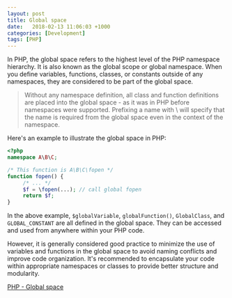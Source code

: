 ```yaml
---
layout: post
title: Global space
date:   2018-02-13 11:06:03 +1000
categories: [Development]
tags: [PHP]
---
```


In PHP, the global space refers to the highest level of the PHP namespace hierarchy. It is also known as the global scope or global namespace. When you define variables, functions, classes, or constants outside of any namespaces, they are considered to be part of the global space.


> Without any namespace definition, all class and function definitions are placed into the global space - as it was in PHP before namespaces were supported. Prefixing a name with \ will specify that the name is required from the global space even in the context of the namespace.

Here's an example to illustrate the global space in PHP:

```php
<?php
namespace A\B\C;

/* This function is A\B\C\fopen */
function fopen() { 
     /* ... */
     $f = \fopen(...); // call global fopen
     return $f;
} 
```

In the above example, `$globalVariable`, `globalFunction()`, `GlobalClass`, and `GLOBAL_CONSTANT` are all defined in the global space. They can be accessed and used from anywhere within your PHP code.

However, it is generally considered good practice to minimize the use of variables and functions in the global space to avoid naming conflicts and improve code organization. It's recommended to encapsulate your code within appropriate namespaces or classes to provide better structure and modularity.


[PHP - Global space](http://www.php.net/manual/en/language.namespaces.global.php)